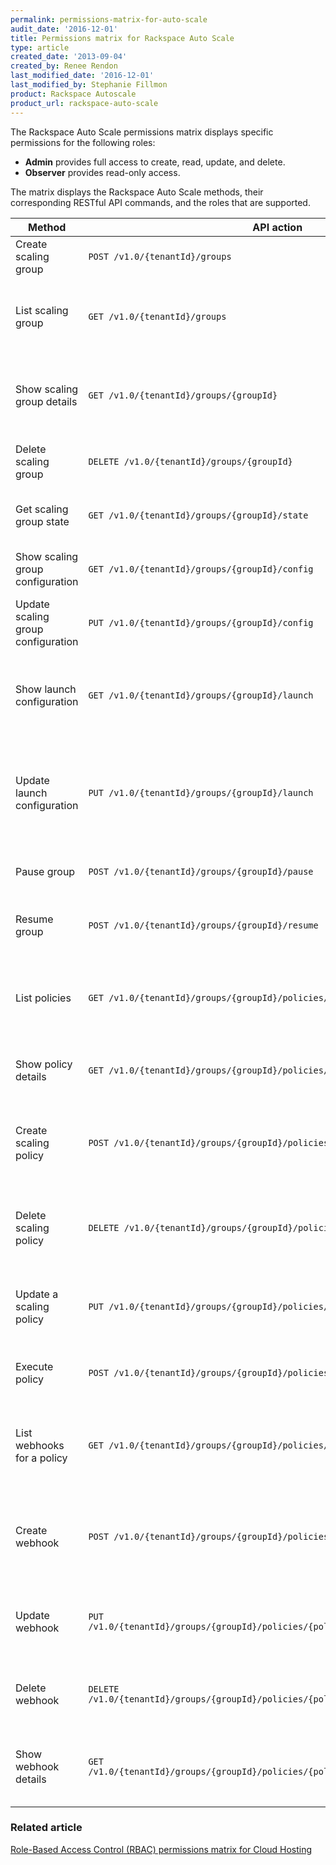 ```yaml
---
permalink: permissions-matrix-for-auto-scale
audit_date: '2016-12-01'
title: Permissions matrix for Rackspace Auto Scale
type: article
created_date: '2013-09-04'
created_by: Renee Rendon
last_modified_date: '2016-12-01'
last_modified_by: Stephanie Fillmon
product: Rackspace Autoscale
product_url: rackspace-auto-scale
---
```


The Rackspace Auto Scale permissions matrix displays specific permissions for the following roles:

- **Admin** provides full access to create, read, update, and delete.
- **Observer** provides read-only access.

The matrix displays the Rackspace Auto Scale methods, their corresponding RESTful API commands, and the roles that are supported.

Method | API action | Role | Description
------ | ---------- | ---- | -----------
Create scaling group | `POST /v1.0/{tenantId}/groups` | **Admin** | Creates an scaling group.
List scaling group | `GET /v1.0/{tenantId}/groups` | **Admin, Observer** | Lists the scaling groups available for a specified tenant.
Show scaling group details | `GET /v1.0/{tenantId}/groups/{groupId}` | **Admin, Observer** | Shows configuration details for a specified scaling group.
Delete scaling group | `DELETE /v1.0/{tenantId}/groups/{groupId}` | **Admin** | Deletes a specified scaling group.
Get scaling group state | `GET /v1.0/{tenantId}/groups/{groupId}/state` | **Admin, Observer** | Shows the current state of a scaling group.
Show scaling group configuration | `GET /v1.0/{tenantId}/groups/{groupId}/config` | **Admin, Observer** | Shows the configuration for a scaling group.
Update scaling group configuration | `PUT /v1.0/{tenantId}/groups/{groupId}/config` | **Admin**  | Updates the configuration for a scaling group.
Show launch configuration  | `GET /v1.0/{tenantId}/groups/{groupId}/launch` | **Admin, Observer** | Shows launch configuration details for a specified scaling group.
Update launch configuration | `PUT /v1.0/{tenantId}/groups/{groupId}/launch`  | **Admin**  | Updates an existing launch configuration for the specified scaling group.
Pause group | `POST /v1.0/{tenantId}/groups/{groupId}/pause` | **Admin** | Pauses the specified scaling group.
Resume group | `POST /v1.0/{tenantId}/groups/{groupId}/resume` | **Admin**  | Resumes the specified scaling group.
List policies | `GET /v1.0/{tenantId}/groups/{groupId}/policies/` | **Admin, Observer** | Lists scaling policies that are available to a specified scaling group.
Show policy details | `GET /v1.0/{tenantId}/groups/{groupId}/policies/{policyId}`  | **Admin, Observer** | Shows scaling policy details.
Create scaling policy | `POST /v1.0/{tenantId}/groups/{groupId}/policies/` | **Admin** | Creates one or more scaling policies for a specified scaling group.
Delete scaling policy | `DELETE /v1.0/{tenantId}/groups/{groupId}/policies/{policyId}` | **Admin** | Deletes a specified scaling policy from the specified tenant.
Update a scaling policy | `PUT /v1.0/{tenantId}/groups/{groupId}/policies/{policyId}` | **Admin** | Updates an existing scaling policy for the specified tenant.
Execute policy | `POST /v1.0/{tenantId}/groups/{groupId}/policies/{policyId}/execute` | **Admin** | Runs a specified scaling policy.
List webhooks for a policy | `GET /v1.0/{tenantId}/groups/{groupId}/policies/{policyId}/webhooks` | **Admin** | Lists webhooks and their IDs for a specified scaling policy.
Create webhook | `POST /v1.0/{tenantId}/groups/{groupId}/policies/{policyId}/webhooks` | **Admin**  | Creates one or more webhooks for a specified scaling policy.
Update webhook | `PUT /v1.0/{tenantId}/groups/{groupId}/policies/{policyId}/webhooks/{webhookId}` | **Admin** | Updates a webhook for a specified tenant and scaling policy.
Delete webhook | `DELETE /v1.0/{tenantId}/groups/{groupId}/policies/{policyId}/webhooks/{webhookId}` | **Admin** | Deletes a webhook for a specified scaling policy.
Show webhook details | `GET /v1.0/{tenantId}/groups/{groupId}/policies/{policyId}/webhooks/{webhookId}` | **Admin** | Shows webhook details for a specified scaling policy.

### Related article

[Role-Based Access Control (RBAC) permissions matrix for Cloud Hosting](https://docs-ospc.rackspace.com/support/how-to/cloud-servers/permissions-matrix-for-role-based-access-control-rbac)
